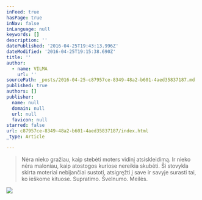 ```yaml
---
inFeed: true
hasPage: true
inNav: false
inLanguage: null
keywords: []
description: ''
datePublished: '2016-04-25T19:43:13.996Z'
dateModified: '2016-04-25T19:15:38.690Z'
title: ''
author:
  - name: VILMA
    url: ''
sourcePath: _posts/2016-04-25-c87957ce-8349-48a2-b601-4aed35837187.md
published: true
authors: []
publisher:
  name: null
  domain: null
  url: null
  favicon: null
starred: false
url: c87957ce-8349-48a2-b601-4aed35837187/index.html
_type: Article

---
```

> Nėra nieko gražiau, kaip stebėti moters vidinį atsiskleidimą. Ir nieko nėra maloniau, kaip atostogos kuriose nereikia skubėti. Ši stovykla skirta moteriai nebijančiai sustoti, atsigręžti į save ir savyje surasti tai, ko ieškome kituose. Supratimo. Švelnumo. Meilės.

![](https://s3-us-west-2.amazonaws.com/the-grid-img/p/0ff5fe71bf823d365c7656e6492c28dd5b220228.jpg)
